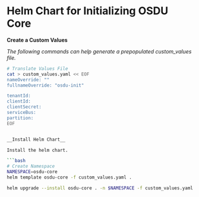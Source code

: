 # Helm Chart for Initializing OSDU Core

__Create a Custom Values__

_The following commands can help generate a prepopulated custom_values file._
```bash
# Translate Values File
cat > custom_values.yaml << EOF
nameOverride: ""
fullnameOverride: "osdu-init"

tenantId: 
clientId: 
clientSecret: 
serviceBus: 
partition: 
EOF


__Install Helm Chart__

Install the helm chart.

```bash
# Create Namespace
NAMESPACE=osdu-core
helm template osdu-core -f custom_values.yaml .

helm upgrade --install osdu-core . -n $NAMESPACE -f custom_values.yaml
```
